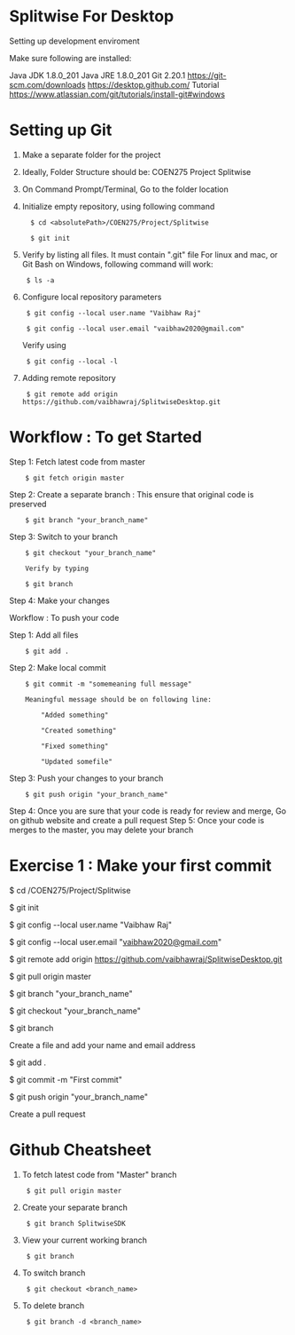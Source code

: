 Splitwise For Desktop
=====================


Setting up development enviroment

Make sure following are installed:

Java JDK 1.8.0_201
Java JRE 1.8.0_201
Git 2.20.1	https://git-scm.com/downloads
https://desktop.github.com/
Tutorial https://www.atlassian.com/git/tutorials/install-git#windows


Setting up Git
==============

1. Make a separate folder for the project
2. Ideally, Folder Structure should be:
		COEN275
			Project
				Splitwise

3. On Command Prompt/Terminal, Go to the folder location
4. Initialize empty repository, using following command

		 $ cd <absolutePath>/COEN275/Project/Splitwise
		 
		 $ git init
5. Verify by listing all files. It must contain ".git" file
	For linux and mac, or Git Bash on Windows, following command will work:
	
		$ ls -a
		
6. Configure local repository parameters
	
		$ git config --local user.name "Vaibhaw Raj"
		
		$ git config --local user.email "vaibhaw2020@gmail.com"
	Verify using
	
		$ git config --local -l
7. Adding remote repository
	
		$ git remote add origin https://github.com/vaibhawraj/SplitwiseDesktop.git


Workflow : To get Started
==========================
Step 1: Fetch latest code from master

		$ git fetch origin master

Step 2: Create a separate branch : This ensure that original code is preserved

		$ git branch "your_branch_name"

Step 3: Switch to your branch

		$ git checkout "your_branch_name"
		
		Verify by typing
		
		$ git branch

Step 4: Make your changes

Workflow : To push your code

Step 1: Add all files

		$ git add .
		
Step 2: Make local commit

		$ git commit -m "somemeaning full message"
		
		Meaningful message should be on following line:
		
			"Added something"
			
			"Created something"
			
			"Fixed something"
			
			"Updated somefile"
Step 3: Push your changes to your branch

		$ git push origin "your_branch_name"

Step 4: Once you are sure that your code is ready for review and merge, Go on github website and create a pull request
Step 5: Once your code is merges to the master, you may delete your branch


Exercise 1 : Make your first commit
===================================

$ cd <absolutePath>/COEN275/Project/Splitwise
	
$ git init

$ git config --local user.name "Vaibhaw Raj"

$ git config --local user.email "vaibhaw2020@gmail.com"

$ git remote add origin https://github.com/vaibhawraj/SplitwiseDesktop.git

$ git pull origin master

$ git branch "your_branch_name"

$ git checkout "your_branch_name"

$ git branch

Create a file and add your name and email address

$ git add .

$ git commit -m "First commit"

$ git push origin "your_branch_name"

Create a pull request


Github Cheatsheet
=================

1. To fetch latest code from "Master" branch

		$ git pull origin master

2. Create your separate branch

		$ git branch SplitwiseSDK

3. View your current working branch

		$ git branch

4. To switch branch

		$ git checkout <branch_name>

5. To delete branch

		$ git branch -d <branch_name>






